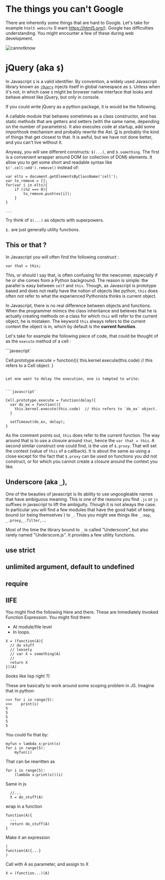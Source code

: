 # The things you can't Google

There are inherently some things that are hard to Google.
Let's take for example `html5 website` (I want https://html5.org/). Google has difficulties understanding. You might encounter a few of these during web development.

![cannotknow](cannotknot.jpg)


# jQuery (aka `$`)

In Javascript `$` is a valid identifier. By convention, a widely used Javascript library known as [`jQuery`](jquery.org) injects itself in global namespace as `$`. Unless when it's not, in which case `$` might be browser native interface that looks and behave almost like jQuery, but only in console.

If you could write jQuery as a python package, it is would be the following.

A callable module that behaves sometimes as a class constructor, and has static methods that are getters and setters (with the same name, depending on the number of parameters). It also executes code at startup, add some importhook mechanism and probably rewrite the Ast.
[Q](https://pypi.python.org/pypi/q) is probably the kind of things that get closest to that. It is awful, but we have not done better, and you can't live without it.

Anyway, you will see different constructs: `$(...)`, and `$.something`. The first is a convenient wrapper around DOM (or collection of DOM) elements. It allow you to get some short and readable syntax like `$('.cell:odd').remove()` instead of:

```
var elts = document.getElementsByClassName('cell');
var to_remove = [];
for(var i in elts){
    if (i%2 === 0){
        to_remove.push(es[i]);
    }
}

...

```

Try think of `$(...)` as objects with superpowers.


`$.` are just generally utility functions.


## This or that ?

In Javascript you will often find the following construct :

```
var that = this;
```

This, or should I say that, is often confusing for the newcomer, especially if he or she comes from a Python background. The reason is simple: the parallel is easy between `self` and `this`. Though, as Javascript is prototype based and does not really have the notion of objects like python, `this` does often not refer to what the experienced Pythonista thinks is current object.

In Javascript, there is no real difference between objects and functions. When the programmer mimics the class inheritance and believes that he is actually creating methods on a class for which `this` will refer to the current object, he is mistaken. The keyword `this` always refers to the current context the object is in, which by default is the **current function**.

Let's take for example the following piece of code, that could be thought of as the `execute` method of a cell :

```javascript`

Cell.prototype.execute = function(){
  this.kernel.execute(this.code)  // this refers to a Cell object.
}
```

Let one want to delay the execution, one is tempted to write:


```javascript`

Cell.prototype.execute = function(delay){
  var do_ex = function(){
    this.kernel.execute(this.code)  // this refers to `do_ex` object.
  }

  setTimeout(do_ex, delay);
}
```

As the comment points out, `this` does refer to the current function. The way around that is to use a closure around `that`, hence the `var that = this`.
A second similar construct one could find, is the use of `$.proxy`. That will set the context (value of `this` of a callback). It is about the same as using a close except for the fact that `$.proxy` can be used on functions you did not construct, or for which you cannot create a closure around the context you like.

## Underscore (aka `_`),

One of the beauties of javascript is its ability to use ungoogleable names that have ambiguous meaning. This is one of the reasons you find `.js` or `js` suffixes in javascript to lift the ambiguity. Though it is not always the case. In particular you will find a few modules that have the good habit of being bound (or being themselves ) to `_`. Thus you might see things like `_.map`, `_.proxy`,`_.filter`, ...

Most of the time the library bound to `_` is called "Underscore", but also rarely named "Underscore.js". It provides a few utility functions.

## use strict

## unlimited argument, default to undefined

## require

## IIFE

You might find the following Here and there. These are Inmediately Invoked Function Expression. You might find them:

 - At module/file level
 - In loops.

```
X = (function(A){
  // do stuff
  // loosely
  // var X = something(A)
  //
  return X
})(A)
```

(looks like lisp right ?)

These are basically to work around some scoping problem in JS. Imagine that in python:

```
>>> for i in range(5):
>>>    print(i)
5
5
5
5
5
```

You could fix that by:
```
myfun = lambda x:print(x)
for i in range(5):
    myfun(i)
```
That can be rewritten as

```
for i in range(5):
    (lambda x:print(x))(i)
```

Same in js

```
  //...
  X = do_stuff(A)
```

wrap in a function

```
function(A){
  ...
  return do_stuff(A)
}
```
Make it an expression

```
(
function(A){...}
)
```

Call with A as parameter, and assign to X

```
X = (function...)(A)
```
